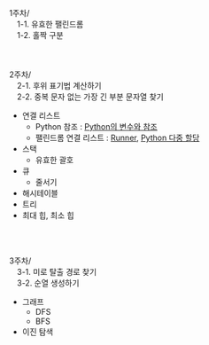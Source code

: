 1주차/  
&emsp;1-1. 유효한 팰린드롬  
&emsp;1-2. 홀짝 구분
<br/>   
<br/>   
2주차/  
&emsp;2-1. 후위 표기법 계산하기  
&emsp;2-2. 중복 문자 없는 가장 긴 부분 문자열 찾기
- 연결 리스트
    - Python 참조 : [Python의 변수와 참조](https://yesaroun.tistory.com/entry/%EC%B0%B8%EC%A1%B0%EC%97%90-%EC%9D%98%ED%95%9C-%EB%B3%80%EC%88%98%EC%99%80-%EA%B0%9D%EC%B2%B4-%EC%97%B0%EA%B2%B0)  
    - 팰린드롬 연결 리스트 : [Runner](https://medium.com/@heeee/python-%ED%8C%B0%EB%A6%B0%EB%93%9C%EB%A1%AC-%EC%97%B0%EA%B2%B0-%EB%A6%AC%EC%8A%A4%ED%8A%B8-ff0009a85496), [Python 다중 할당](https://volatile.tistory.com/9)  
- 스택
    - 유효한 괄호
- 큐
    - 줄서기
- 해시테이블
- 트리
- 최대 힙, 최소 힙  
<br/>   
<br/>  

3주차/    
&emsp;3-1. 미로 탈출 경로 찾기      
&emsp;3-2. 순열 생성하기  
- 그래프  
    - DFS  
    - BFS  
- 이진 탐색